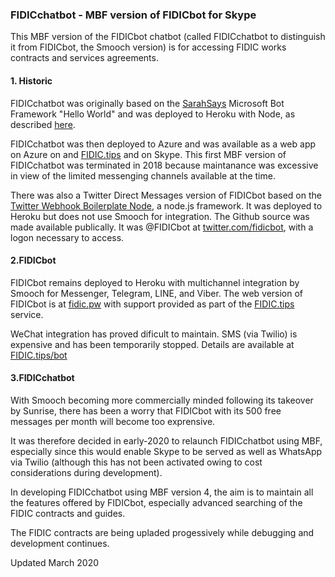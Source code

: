 <h3>FIDICchatbot - MBF version of FIDICbot for Skype</h3>

This MBF version of the FIDICbot chatbot (called FIDICchatbot to distinguish it from FIDICbot, the Smooch version) is for accessing FIDIC works contracts and services agreements. 

<h4>1. Historic</h4>

FIDICchatbot was originally based on the <a href="https://blogs.msdn.microsoft.com/sarahsays/2016/">SarahSays</a> Microsoft Bot Framework "Hello World" and was deployed to Heroku with Node, as described <a href="https://github.com/boswellp/BotFramework">here</a>.

FIDICchatbot was then deployed to Azure and was available as a web app on Azure on and <a href="http://www.fidic.tips/fidicbot">FIDIC.tips</a> and on Skype. This first MBF version of FIDICchatbot was terminated in 2018 because maintanance was excessive in view of the limited messenging channels available at the time.

There was also a Twitter Direct Messages version of FIDICbot based on the <a href="https://github.com/twitterdev/twitter-webhook-boilerplate-node">Twitter Webhook Boilerplate Node</a>, a node.js framework. It was deployed to Heroku but does not use Smooch for integration. The Github source was made available publically. It was @FIDICbot at <a href="https://twitter.com/fidicbot/">twitter.com/fidicbot</a>, with a logon necessary to access.

<h4>2.FIDICbot</h4>

FIDICbot remains deployed to Heroku with multichannel integration by Smooch for Messenger, Telegram, LINE, and Viber. The web version of FIDICbot is at <a href="http://fidic.pw">fidic.pw</a> with support provided as part of the <a href="http://fidic.tips/">FIDIC.tips</a> service.

WeChat integration has proved dificult to maintain. SMS (via Twilio) is expensive and has been temporarily stopped. Details are available at <a href="http://fidic.tips/bot">FIDIC.tips/bot</a>

<h4>3.FIDICchatbot</h4>

With Smooch becoming more commercially minded following its takeover by Sunrise, there has been a worry that FIDICbot with its 500 free messages per month will become too exprensive.

It was therefore decided in early-2020 to relaunch FIDICchatbot using MBF, especially since this would enable Skype to be served as well as WhatsApp via Twilio (although this has not been activated owing to cost considerations during development).

In developing FIDICchatbot using MBF version 4, the aim is to maintain all the features offered by FIDICbot, especially advanced searching of the FIDIC contracts and guides.

The FIDIC contracts are being upladed progessively while debugging and development continues.

<emphasis>Updated March 2020</emphasis>

